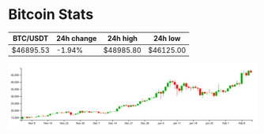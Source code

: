 # Bitcoin Stats

BTC/USDT|24h change|24h high|24h low|
|---|---|---|---|
|$46895.53|-1.94%|$48985.80|$46125.00|

<img src="./chart.svg">
